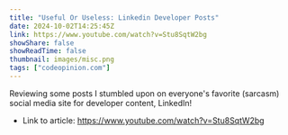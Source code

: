 ```yaml
---
title: "Useful Or Useless: Linkedin Developer Posts"
date: 2024-10-02T14:25:45Z
link: https://www.youtube.com/watch?v=Stu8SqtW2bg
showShare: false
showReadTime: false
thumbnail: images/misc.png
tags: ["codeopinion.com"]
---
```

Reviewing some posts I stumbled upon on everyone's favorite (sarcasm) social media site for developer content, LinkedIn!

- Link to article: https://www.youtube.com/watch?v=Stu8SqtW2bg